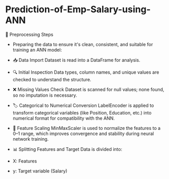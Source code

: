 # Prediction-of-Emp-Salary-using-ANN

🧹 Preprocessing Steps

- Preparing the data to ensure it's clean, consistent, and suitable for training an ANN model:

- 📥 Data Import Dataset is read into a DataFrame for analysis.

- 🔍 Initial Inspection Data types, column names, and unique values are checked to understand the structure.

- ❌ Missing Values Check Dataset is scanned for null values; none found, so no imputation is necessary.

- 🏷️ Categorical to Numerical Conversion LabelEncoder is applied to transform categorical variables (like Position, Education, etc.) into numerical format for compatibility with the ANN.

- 🔄 Feature Scaling MinMaxScaler is used to normalize the features to a 0–1 range, which improves convergence and stability during neural network training.

- 📊 Splitting Features and Target Data is divided into:

- X: Features

- y: Target variable (Salary)
